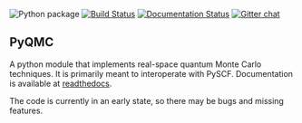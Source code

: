 
![Python package](https://github.com/WagnerGroup/pyqmc/workflows/Python%20package/badge.svg)
[![Build Status](https://travis-ci.com/WagnerGroup/pyqmc.svg?branch=master)](https://travis-ci.com/WagnerGroup/pyqmc)
[![Documentation Status](https://readthedocs.org/projects/pyqmc/badge/?version=latest)](https://pyqmc.readthedocs.io/en/latest/?badge=latest)
[![Gitter chat](https://badges.gitter.im/gitterHQ/gitter.png)](https://gitter.im//pyqmc/community)
## PyQMC

A python module that implements real-space quantum Monte Carlo techniques. It is primarily meant to interoperate with PySCF. Documentation is available at [readthedocs](https://pyqmc.readthedocs.io/en/latest/).

The code is currently in an early state, so there may be bugs and missing features.
